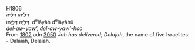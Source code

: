 H1806  
דּליהוּ דּליה  
דְּלָיָה דְּלָיָהוּ ‎ d<sup>e</sup>lâyâh d<sup>e</sup>lâyâhû  
*del-aw-yaw‘,* *del-aw-yaw‘-hoo*  
From [1802](h1802) adn [3050](h3050) *Jah* *has* *delivered*; *Delajah*,
the name of five Israelites: - Dalaiah, Delaiah.  
